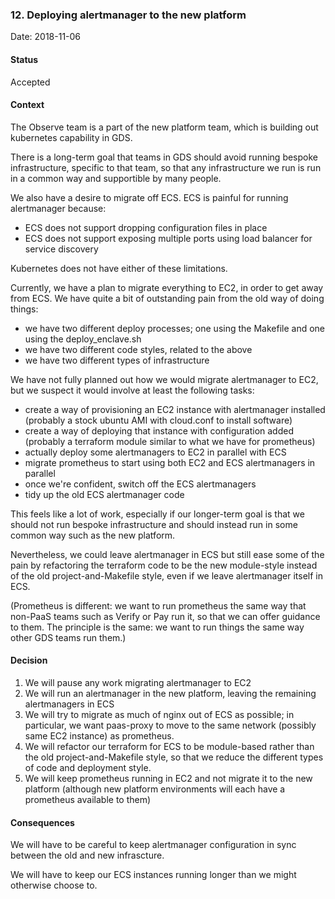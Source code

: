 ### 12. Deploying alertmanager to the new platform

Date: 2018-11-06

#### Status

Accepted

#### Context

The Observe team is a part of the new platform team, which is building out kubernetes capability in GDS.

There is a long-term goal that teams in GDS should avoid running bespoke infrastructure, specific to that team, so that any infrastructure we run is run in a common way and supportible by many people.

We also have a desire to migrate off ECS.  ECS is painful for running alertmanager because:

  - ECS does not support dropping configuration files in place
  - ECS does not support exposing multiple ports using load balancer for service discovery

Kubernetes does not have either of these limitations.

Currently, we have a plan to migrate everything to EC2, in order to get away from ECS.  We have quite a bit of outstanding pain from the old way of doing things:

  - we have two different deploy processes; one using the Makefile and one using the deploy_enclave.sh
  - we have two different code styles, related to the above
  - we have two different types of infrastructure

We have not fully planned out how we would migrate alertmanager to EC2, but we suspect it would involve at least the following tasks:

  - create a way of provisioning an EC2 instance with alertmanager installed (probably a stock ubuntu AMI with cloud.conf to install software)
  - create a way of deploying that instance with configuration added (probably a terraform module similar to what we have for prometheus)
  - actually deploy some alertmanagers to EC2 in parallel with ECS
  - migrate prometheus to start using both EC2 and ECS alertmanagers in parallel
  - once we're confident, switch off the ECS alertmanagers
  - tidy up the old ECS alertmanager code

This feels like a lot of work, especially if our longer-term goal is that we should not run bespoke infrastructure and should instead run in some common way such as the new platform.

Nevertheless, we could leave alertmanager in ECS but still ease some of the pain by refactoring the terraform code to be the new module-style instead of the old project-and-Makefile style, even if we leave alertmanager itself in ECS.

(Prometheus is different: we want to run prometheus the same way that non-PaaS teams such as Verify or Pay run it, so that we can offer guidance to them. The principle is the same: we want to run things the same way other GDS teams run them.)

#### Decision

1. We will pause any work migrating alertmanager to EC2
2. We will run an alertmanager in the new platform, leaving the remaining alertmanagers in ECS
3. We will try to migrate as much of nginx out of ECS as possible; in particular, we want paas-proxy to move to the same network (possibly same EC2 instance) as prometheus.
4. We will refactor our terraform for ECS to be module-based rather than the old project-and-Makefile style, so that we reduce the different types of code and deployment style.
5. We will keep prometheus running in EC2 and not migrate it to the new platform (although new platform environments will each have a prometheus available to them)

#### Consequences

We will have to be careful to keep alertmanager configuration in sync between the old and new infrascture.

We will have to keep our ECS instances running longer than we might otherwise choose to.
